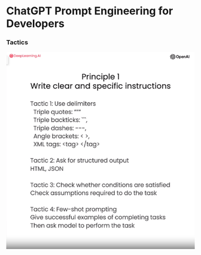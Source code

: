 # ChatGPT Prompt Engineering for Developers

### Tactics
![Tactics](DLAI-Learning-Platform-Beta.png)
